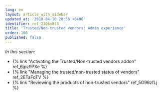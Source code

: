 ```yaml
---
lang: en
layout: article_with_sidebar
updated_at: '2018-04-10 20:56 +0400'
identifier: ref_21Q6x8t3
title: 'Trusted/Non-trusted vendors: Admin experience'
order: 100
published: false
---
```

_In this section:_
   
   * {% link "Activating the Trusted/Non-trusted vendors addon" ref_6jpz9PXe %}
   * {% link "Managing the trusted/non-trusted status of vendors" ref_2ETaFqTV %}
   * {% link "Reviewing the products of non-trusted vendors" ref_5G96zfLj %}